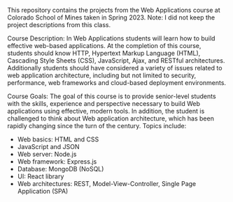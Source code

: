 This repository contains the projects from the Web Applications course at Colorado School of Mines taken in Spring 2023. Note: I did not keep the project descriptions from this class.

Course Description:
In Web Applications students will learn how to build effective web-based applications. At the completion of this course, students should know HTTP, Hypertext Markup Language (HTML), Cascading Style Sheets (CSS), JavaScript, Ajax, and RESTful architectures. Additionally students should have considered a variety of issues related to web application architecture, including but not limited to security, performance, web frameworks and cloud-based deployment environments.

Course Goals:
The goal of this course is to provide senior-level students with the skills, experience and perspective necessary to build Web applications using effective, modern tools. In addition, the student is challenged to think about Web application architecture, which has been rapidly changing since the turn of the century. Topics include:
 - Web basics: HTML and CSS
 - JavaScript and JSON
 - Web server: Node.js
 - Web framework: Express.js
 - Database: MongoDB (NoSQL)
 - UI: React library
 - Web architectures: REST, Model-View-Controller, Single Page Application (SPA)
